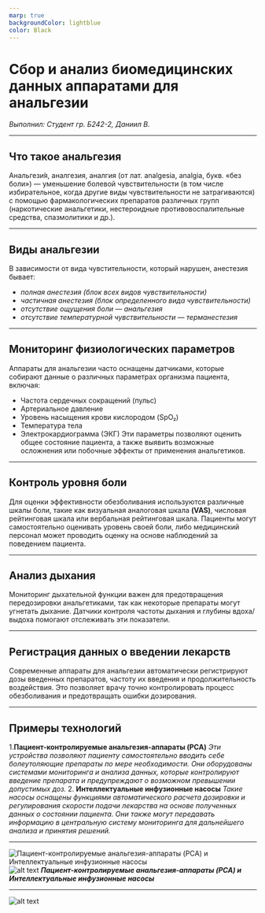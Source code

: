 ```yaml
---
marp: true
backgroundColor: lightblue
color: Black
---
```


# Cбор и анализ биомедицинских данных аппаратами для анальгезии
*Выполнил: Студент гр. Б242-2, Даниил В.*

---
## Что такое анальгезия
Анальгези́я, аналгезия, аналгия (от лат. analgesia, analgia, букв. «без боли») — уменьшение болевой чувствительности (в том числе избирательное, когда другие виды чувствительности не затрагиваются) с помощью фармакологических препаратов различных групп (наркотические анальгетики, нестероидные противовоспалительные средства, спазмолитики и др.).
 
 ---
 ## Виды анальгезии
В зависимости от вида чувстительности, который нарушен, анестезия бывает:
* *полная анестезия (блок всех видов чувствительности)*
* *частичная анестезия (блок определенного вида чувствительности)*
* *отсутствие ощущения боли — анальгезия*
* *отсутствие температурной чувствительности — терманестезия*

---
## Мониторинг физиологических параметров
Аппараты для анальгезии часто оснащены датчиками, которые собирают данные о различных параметрах организма пациента, включая:
* Частота сердечных сокращений (пульс)
* Артериальное давление
* Уровень насыщения крови кислородом (SpO₂)
* Температура тела
* Электрокардиограмма (ЭКГ)
Эти параметры позволяют оценить общее состояние пациента, а также выявить возможные осложнения или побочные эффекты от применения анальгетиков.

---
## Контроль уровня боли
Для оценки эффективности обезболивания используются различные шкалы боли, такие как визуальная аналоговая шкала **(VAS)**, числовая рейтинговая шкала или вербальная рейтинговая шкала. Пациенты могут самостоятельно оценивать уровень своей боли, либо медицинский персонал может проводить оценку на основе наблюдений за поведением пациента.

---
## Анализ дыхания
Мониторинг дыхательной функции важен для предотвращения передозировки анальгетиками, так как некоторые препараты могут угнетать дыхание. Датчики контроля частоты дыхания и глубины вдоха/выдоха помогают отслеживать эти показатели.

----
## Регистрация данных о введении лекарств
Современные аппараты для анальгезии автоматически регистрируют дозы введенных препаратов, частоту их введения и продолжительность воздействия. Это позволяет врачу точно контролировать процесс обезболивания и предотвращать ошибки дозирования.

---
## Примеры технологий
1.**Пациент-контролируемые анальгезия-аппараты (PCA)**
*Эти устройства позволяют пациенту самостоятельно вводить себе болеутоляющие препараты по мере необходимости. Они оборудованы системами мониторинга и анализа данных, которые контролируют введение препарата и предупреждают о возможном превышении допустимых доз.*
2. **Интеллектуальные инфузионные насосы**
*Такие насосы оснащены функциями автоматического расчета дозировки и регулирования скорости подачи лекарства на основе полученных данных о состоянии пациента. Они также могут передавать информацию в центральную систему мониторинга для дальнейшего анализа и принятия решений.*

---
<!-- _backgroundColor: lightblue -->
<!-- _color: black -->
![Пациент-контролируемые анальгезия-аппараты (PCA) и Интеллектуальные инфузионные насосы](image-2.png)
![alt text](image-3.png)
_**Пациент-контролируемые анальгезия-аппараты (PCA) и Интеллектуальные инфузионные насосы**_

---
![alt text](image-4.png)